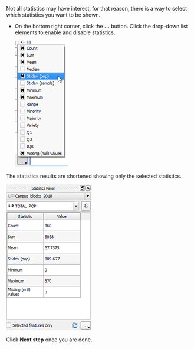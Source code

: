 Not all statistics may have interest, for that reason, there is a way to
select which statistics you want to be shown.

- On the bottom right corner, click the **...** button. Click the
drop-down list elements to enable and disable statistics.

  ![enable_disable_stats.png](enable_disable_stats.png)

The statistics results are shortened showing only the selected statistics.

![shortened_stats_list.png](shortened_stats_list.png)

Click **Next step** once you are done.